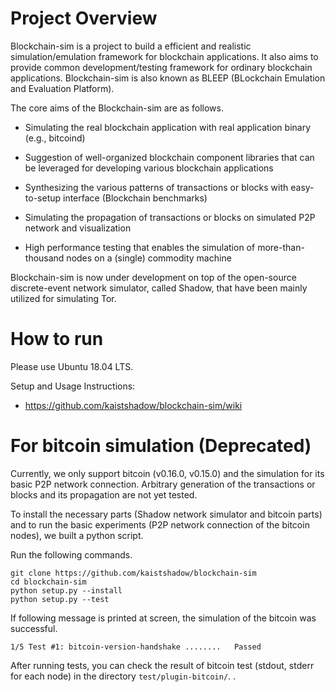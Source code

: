 # Project Overview
Blockchain-sim is a project to build a efficient and realistic simulation/emulation framework for blockchain applications.
It also aims to provide common development/testing framework for ordinary blockchain applications.
Blockchain-sim is also known as BLEEP (BLockchain Emulation and Evaluation Platform).

The core aims of the Blockchain-sim are as follows.

* Simulating the real blockchain application with real application binary (e.g., bitcoind)

* Suggestion of well-organized blockchain component libraries that can be leveraged for developing various blockchain applications

* Synthesizing the various patterns of transactions or blocks with easy-to-setup interface (Blockchain benchmarks)

* Simulating the propagation of transactions or blocks on simulated P2P network and visualization

* High performance testing that enables the simulation of more-than-thousand nodes on a (single) commodity machine

Blockchain-sim is now under development on top of the open-source discrete-event network simulator, called Shadow, that have been mainly utilized for simulating Tor. 

# How to run

Please use Ubuntu 18.04 LTS.

Setup and Usage Instructions:

* https://github.com/kaistshadow/blockchain-sim/wiki



# For bitcoin simulation (Deprecated)

Currently, we only support bitcoin (v0.16.0, v0.15.0) and the simulation for its basic P2P network connection. Arbitrary generation of the transactions or blocks and its propagation are not yet tested.

To install the necessary parts (Shadow network simulator and bitcoin parts) and to run the basic experiments (P2P network connection of the bitcoin nodes), we built a python script.

Run the following commands.
```
git clone https://github.com/kaistshadow/blockchain-sim
cd blockchain-sim
python setup.py --install
python setup.py --test
```

If following message is printed at screen, the simulation of the bitcoin was successful.
```
1/5 Test #1: bitcoin-version-handshake ........   Passed
```
After running tests, you can check the result of bitcoin test (stdout, stderr for each node) in the directory `test/plugin-bitcoin/`.
.
